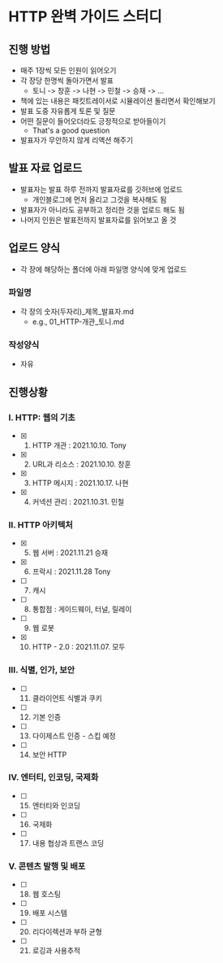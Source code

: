 # HTTP 완벽 가이드 스터디

## 진행 방법

- 매주 1장씩 모든 인원이 읽어오기
- 각 장당 한명씩 돌아가면서 발표
  - 토니 -> 창훈 -> 나현 -> 민철 -> 승재 -> ...
- 책에 있는 내용은 패킷트레이서로 시뮬레이션 돌리면서 확인해보기
- 발표 도중 자유롭게 토론 및 질문
- 어떤 질문이 들어오더라도 긍정적으로 받아들이기
  - That's a good question
- 발표자가 무안하지 않게 리액션 해주기

## 발표 자료 업로드

- 발표자는 발표 하루 전까지 발표자료를 깃허브에 업로드
  - 개인블로그에 먼저 올리고 그것을 복사해도 됨
- 발표자가 아니라도 공부하고 정리한 것을 업로드 해도 됨
- 나머지 인원은 발표전까지 발표자료를 읽어보고 올 것

## 업로드 양식

- 각 장에 해당하는 폴더에 아래 파일명 양식에 맞게 업로드

### 파일명

- 각 장의 숫자(두자리)\_제목\_발표자.md
  - e.g., 01_HTTP-개관\_토니.md

### 작성양식

- 자유

## 진행상황

### Ⅰ. HTTP: 웹의 기초

- [x] 1.  HTTP 개관 : 2021.10.10. Tony
- [x] 2.  URL과 리소스 : 2021.10.10. 창훈
- [x] 3.  HTTP 메시지 : 2021.10.17. 나현
- [x] 4.  커넥션 관리 : 2021.10.31. 민철

### Ⅱ. HTTP 아키텍처

- [x] 5.  웹 서버 : 2021.11.21 승재
- [x] 6.  프락시 : 2021.11.28 Tony
- [ ] 7.  캐시
- [ ] 8.  통합점 : 게이드웨이, 터널, 릴레이
- [ ] 9.  웹 로봇
- [x] 10. HTTP - 2.0 : 2021.11.07. 모두

### Ⅲ. 식별, 인가, 보안

- [ ] 11. 클라이언트 식별과 쿠키
- [ ] 12. 기본 인증
- [ ] 13. 다이제스트 인증 - 스킵 예정
- [ ] 14. 보안 HTTP

### Ⅳ. 엔터티, 인코딩, 국제화

- [ ] 15. 엔터티와 인코딩
- [ ] 16. 국제화
- [ ] 17. 내용 협상과 트랜스 코딩

### Ⅴ. 콘텐츠 발행 및 배포

- [ ] 18. 웹 호스팅
- [ ] 19. 배포 시스템
- [ ] 20. 리다이렉션과 부하 균형
- [ ] 21. 로깅과 사용추적
